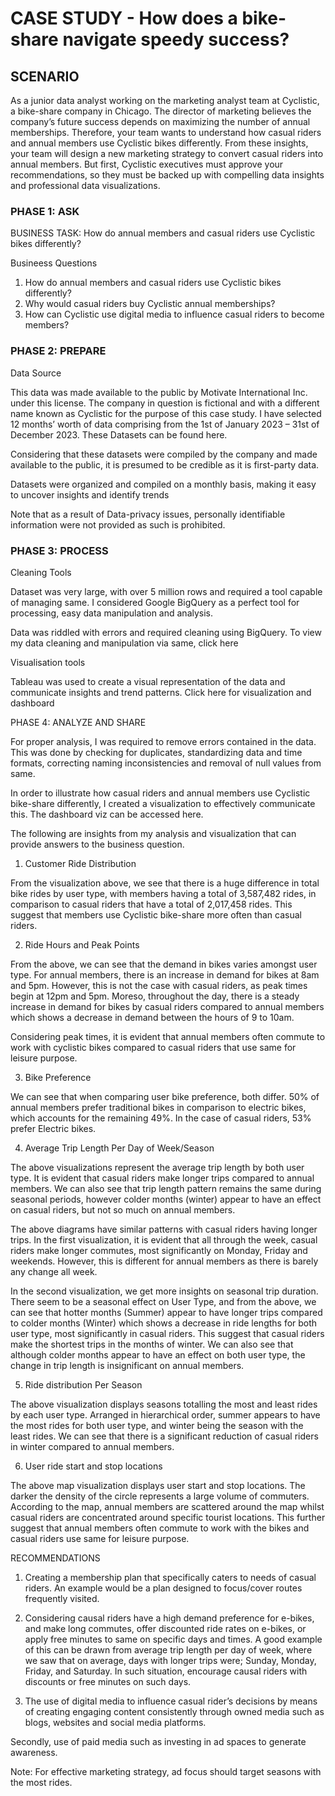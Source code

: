 # CASE STUDY - How does a bike-share navigate speedy success?
SCENARIO
---
As a junior data analyst working on the marketing analyst team at Cyclistic, a bike-share
company in Chicago. The director of marketing believes the company’s future success
depends on maximizing the number of annual memberships. Therefore, your team wants to
understand how casual riders and annual members use Cyclistic bikes differently. From these insights, your team will design a new marketing strategy to convert casual riders into annual
members. But first, Cyclistic executives must approve your recommendations, so they must be backed up with compelling data insights and professional data visualizations.


### PHASE 1: ASK

BUSINESS TASK: How do annual members and casual riders use Cyclistic bikes differently?

Busineess Questions

1. How do annual members and casual riders use Cyclistic bikes differently?
2. Why would casual riders buy Cyclistic annual memberships?
3. How can Cyclistic use digital media to influence casual riders to become members?

### PHASE 2: PREPARE

Data Source

This data was made available to the public by Motivate International Inc. under this license. The company in question is fictional and with a different name known as Cyclistic for the purpose of this case study. I have selected 12 months’ worth of data comprising from the 1st of January 2023 – 31st of December 2023. These Datasets can be found here.

Considering that these datasets were compiled by the company and made available to the public, it is presumed to be credible as it is first-party data.

Datasets were organized and compiled on a monthly basis, making it easy to uncover insights and identify trends 

Note that as a result of Data-privacy issues, personally identifiable information were not provided as such is prohibited.


### PHASE 3: PROCESS

Cleaning Tools

Dataset was very large, with over 5 million rows and required a tool capable of managing same. I considered Google BigQuery as a perfect tool for processing, easy data manipulation and analysis.

Data was riddled with errors and required cleaning using BigQuery. To view my data cleaning and manipulation via same, click here

Visualisation tools

Tableau was used to create a visual representation of the data and communicate insights and trend patterns. Click here for visualization and dashboard

PHASE 4: ANALYZE AND SHARE

For proper analysis, I was required to remove errors contained in the data.  This was done by checking for duplicates, standardizing data and time formats, correcting naming inconsistencies and removal of null values from same.


In order to illustrate how casual riders and annual members use Cyclistic bike-share differently, I created a visualization to effectively communicate this. The dashboard viz can be accessed here.

The following are insights from my analysis and visualization that can provide answers to the business question.


1.	Customer Ride Distribution 





















From the visualization above, we see that there is a huge difference in total bike rides by user type, with members having a total of 3,587,482 rides, in comparison to casual riders that have a total of 2,017,458 rides. This suggest that members use Cyclistic bike-share more often than casual riders.






2.	Ride Hours and Peak Points






















From the above, we can see that the demand in bikes varies amongst user type. For annual members, there is an increase in demand for bikes at 8am and 5pm. However, this is not the case with casual riders, as peak times begin at 12pm and 5pm. Moreso, throughout the day, 
there is a steady increase in demand for bikes by casual riders compared to annual members which shows a decrease in demand between the hours of 9 to 10am.

Considering peak times, it is evident that annual members often commute to work with cyclistic bikes compared to casual riders that use same for leisure purpose.

3.	Bike Preference

















We can see that when comparing user bike preference, both differ. 50% of annual members prefer traditional bikes in comparison to electric bikes, which accounts for the remaining 49%. In the case of casual riders, 53% prefer Electric bikes. 

4.	Average Trip Length Per Day of Week/Season





















	














The above visualizations represent the average trip length by both user type. It is evident that casual riders make longer trips compared to annual members. We can also see that trip length pattern remains the same during seasonal periods, however colder months (winter) appear to have an effect on casual riders, but not so much on annual members. 



The above diagrams have similar patterns with casual riders having longer trips. In the first visualization, it is evident that all through the week, casual riders make longer commutes, most significantly on Monday, Friday and weekends. However, this is different for annual members as there is barely any change all week. 

In the second visualization, we get more insights on seasonal trip duration. There seem to be a seasonal effect on User Type, and from the above, we can see that hotter months (Summer) appear to have longer trips compared to colder months (Winter) which shows a decrease in ride lengths for both user type, most significantly in casual riders. This suggest that casual riders make the shortest trips in the months of winter. We can also see that although colder months appear to have an effect on both user type, the change in trip length is insignificant on annual members.


5.	Ride distribution Per Season























The above visualization displays seasons totalling the most and least rides by each user type. Arranged in hierarchical order, summer appears to have the most rides for both user type, and winter being the season with the least rides. We can see that there is a significant reduction of casual riders in winter compared to annual members. 










6.	User ride start and stop locations





















































































The above map visualization displays user start and stop locations. The darker the density of the circle represents a large volume of commuters. According to the map, annual members are scattered around the map whilst casual riders are concentrated around specific tourist locations. This further suggest that annual members often commute to work with the bikes and casual riders use same for leisure purpose.





RECOMMENDATIONS

1.	Creating a membership plan that specifically caters to needs of casual riders. An example would be a plan designed to focus/cover routes frequently visited. 

2.	Considering causal riders have a high demand preference for e-bikes, and make long commutes, offer discounted ride rates on e-bikes, or apply free minutes to same on specific days and times. A good example of this can be drawn from average trip length per day of week, where we saw that on average, days with longer trips were; Sunday, Monday, Friday, and Saturday. In such situation, encourage causal riders with discounts or free minutes on such days.

3.	The use of digital media to influence casual rider’s decisions by means of creating engaging content consistently through owned media such as blogs, websites and social media platforms. 

Secondly, use of paid media such as investing in ad spaces to generate awareness. 

Note: For effective marketing strategy, ad focus should target seasons with the most rides.





